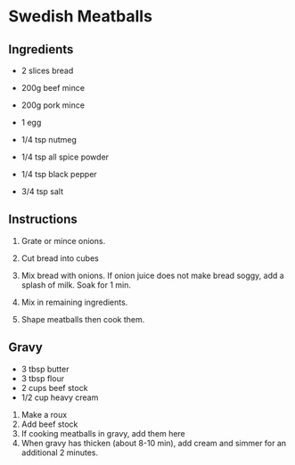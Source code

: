# Swedish Meatballs

## Ingredients

* 2 slices bread

* 200g beef mince

* 200g pork mince

* 1 egg

* 1/4 tsp nutmeg

* 1/4 tsp all spice powder

* 1/4 tsp black pepper

* 3/4 tsp salt

## Instructions

1. Grate or mince onions.

2. Cut bread into cubes

3. Mix bread with onions. If onion juice does not make bread soggy, add a splash of milk. Soak for 1 min.

4. Mix in remaining ingredients.

5. Shape meatballs then cook them.


## Gravy
* 3 tbsp butter
* 3 tbsp flour
* 2 cups beef stock
* 1/2 cup heavy cream

1. Make a roux
2. Add beef stock
3. If cooking meatballs in gravy, add them here
4. When gravy has thicken (about 8-10 min), add cream and simmer for an additional 2 minutes.
